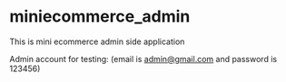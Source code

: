 # miniecommerce_admin

This is mini ecommerce admin side application

Admin account for testing: (email is admin@gmail.com and password is 123456)
